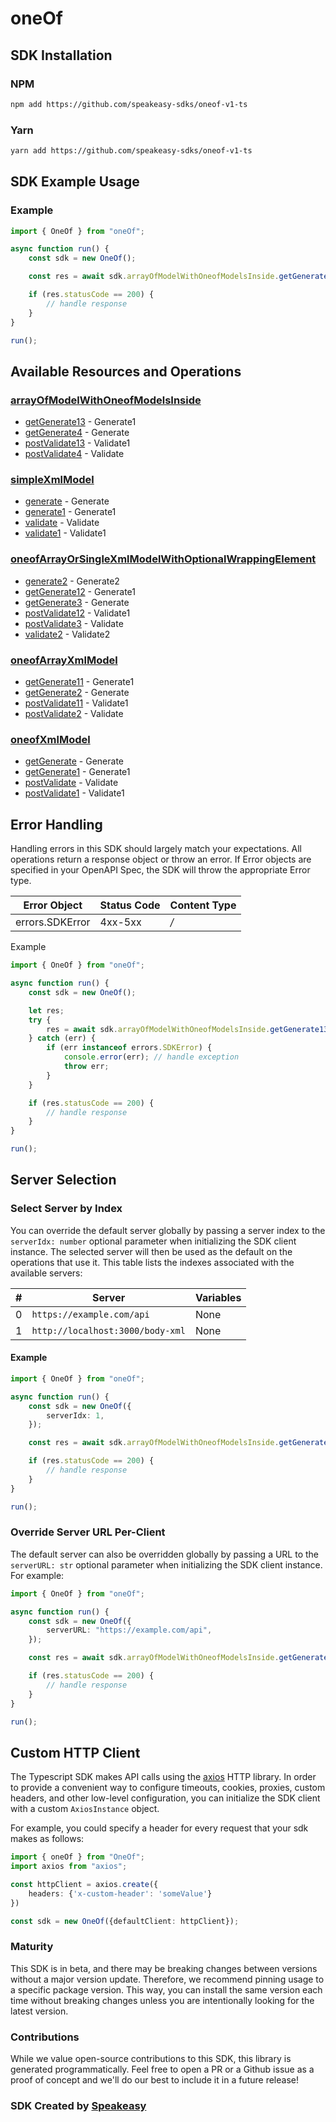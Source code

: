 # oneOf

<!-- Start SDK Installation [installation] -->
## SDK Installation

### NPM

```bash
npm add https://github.com/speakeasy-sdks/oneof-v1-ts
```

### Yarn

```bash
yarn add https://github.com/speakeasy-sdks/oneof-v1-ts
```
<!-- End SDK Installation [installation] -->

<!-- Start SDK Example Usage [usage] -->
## SDK Example Usage

### Example

```typescript
import { OneOf } from "oneOf";

async function run() {
    const sdk = new OneOf();

    const res = await sdk.arrayOfModelWithOneofModelsInside.getGenerate13();

    if (res.statusCode == 200) {
        // handle response
    }
}

run();

```
<!-- End SDK Example Usage [usage] -->

<!-- Start Available Resources and Operations [operations] -->
## Available Resources and Operations

### [arrayOfModelWithOneofModelsInside](docs/sdks/arrayofmodelwithoneofmodelsinside/README.md)

* [getGenerate13](docs/sdks/arrayofmodelwithoneofmodelsinside/README.md#getgenerate13) - Generate1
* [getGenerate4](docs/sdks/arrayofmodelwithoneofmodelsinside/README.md#getgenerate4) - Generate
* [postValidate13](docs/sdks/arrayofmodelwithoneofmodelsinside/README.md#postvalidate13) - Validate1
* [postValidate4](docs/sdks/arrayofmodelwithoneofmodelsinside/README.md#postvalidate4) - Validate

### [simpleXmlModel](docs/sdks/simplexmlmodel/README.md)

* [generate](docs/sdks/simplexmlmodel/README.md#generate) - Generate
* [generate1](docs/sdks/simplexmlmodel/README.md#generate1) - Generate1
* [validate](docs/sdks/simplexmlmodel/README.md#validate) - Validate
* [validate1](docs/sdks/simplexmlmodel/README.md#validate1) - Validate1

### [oneofArrayOrSingleXmlModelWithOptionalWrappingElement](docs/sdks/oneofarrayorsinglexmlmodelwithoptionalwrappingelement/README.md)

* [generate2](docs/sdks/oneofarrayorsinglexmlmodelwithoptionalwrappingelement/README.md#generate2) - Generate2
* [getGenerate12](docs/sdks/oneofarrayorsinglexmlmodelwithoptionalwrappingelement/README.md#getgenerate12) - Generate1
* [getGenerate3](docs/sdks/oneofarrayorsinglexmlmodelwithoptionalwrappingelement/README.md#getgenerate3) - Generate
* [postValidate12](docs/sdks/oneofarrayorsinglexmlmodelwithoptionalwrappingelement/README.md#postvalidate12) - Validate1
* [postValidate3](docs/sdks/oneofarrayorsinglexmlmodelwithoptionalwrappingelement/README.md#postvalidate3) - Validate
* [validate2](docs/sdks/oneofarrayorsinglexmlmodelwithoptionalwrappingelement/README.md#validate2) - Validate2

### [oneofArrayXmlModel](docs/sdks/oneofarrayxmlmodel/README.md)

* [getGenerate11](docs/sdks/oneofarrayxmlmodel/README.md#getgenerate11) - Generate1
* [getGenerate2](docs/sdks/oneofarrayxmlmodel/README.md#getgenerate2) - Generate
* [postValidate11](docs/sdks/oneofarrayxmlmodel/README.md#postvalidate11) - Validate1
* [postValidate2](docs/sdks/oneofarrayxmlmodel/README.md#postvalidate2) - Validate

### [oneofXmlModel](docs/sdks/oneofxmlmodel/README.md)

* [getGenerate](docs/sdks/oneofxmlmodel/README.md#getgenerate) - Generate
* [getGenerate1](docs/sdks/oneofxmlmodel/README.md#getgenerate1) - Generate1
* [postValidate](docs/sdks/oneofxmlmodel/README.md#postvalidate) - Validate
* [postValidate1](docs/sdks/oneofxmlmodel/README.md#postvalidate1) - Validate1
<!-- End Available Resources and Operations [operations] -->







<!-- Start Error Handling [errors] -->
## Error Handling

Handling errors in this SDK should largely match your expectations.  All operations return a response object or throw an error.  If Error objects are specified in your OpenAPI Spec, the SDK will throw the appropriate Error type.

| Error Object    | Status Code     | Content Type    |
| --------------- | --------------- | --------------- |
| errors.SDKError | 4xx-5xx         | */*             |

Example

```typescript
import { OneOf } from "oneOf";

async function run() {
    const sdk = new OneOf();

    let res;
    try {
        res = await sdk.arrayOfModelWithOneofModelsInside.getGenerate13();
    } catch (err) {
        if (err instanceof errors.SDKError) {
            console.error(err); // handle exception
            throw err;
        }
    }

    if (res.statusCode == 200) {
        // handle response
    }
}

run();

```
<!-- End Error Handling [errors] -->



<!-- Start Server Selection [server] -->
## Server Selection

### Select Server by Index

You can override the default server globally by passing a server index to the `serverIdx: number` optional parameter when initializing the SDK client instance. The selected server will then be used as the default on the operations that use it. This table lists the indexes associated with the available servers:

| # | Server | Variables |
| - | ------ | --------- |
| 0 | `https://example.com/api` | None |
| 1 | `http://localhost:3000/body-xml` | None |

#### Example

```typescript
import { OneOf } from "oneOf";

async function run() {
    const sdk = new OneOf({
        serverIdx: 1,
    });

    const res = await sdk.arrayOfModelWithOneofModelsInside.getGenerate13();

    if (res.statusCode == 200) {
        // handle response
    }
}

run();

```


### Override Server URL Per-Client

The default server can also be overridden globally by passing a URL to the `serverURL: str` optional parameter when initializing the SDK client instance. For example:
```typescript
import { OneOf } from "oneOf";

async function run() {
    const sdk = new OneOf({
        serverURL: "https://example.com/api",
    });

    const res = await sdk.arrayOfModelWithOneofModelsInside.getGenerate13();

    if (res.statusCode == 200) {
        // handle response
    }
}

run();

```
<!-- End Server Selection [server] -->



<!-- Start Custom HTTP Client [http-client] -->
## Custom HTTP Client

The Typescript SDK makes API calls using the [axios](https://axios-http.com/docs/intro) HTTP library.  In order to provide a convenient way to configure timeouts, cookies, proxies, custom headers, and other low-level configuration, you can initialize the SDK client with a custom `AxiosInstance` object.

For example, you could specify a header for every request that your sdk makes as follows:

```typescript
import { oneOf } from "OneOf";
import axios from "axios";

const httpClient = axios.create({
    headers: {'x-custom-header': 'someValue'}
})

const sdk = new OneOf({defaultClient: httpClient});
```
<!-- End Custom HTTP Client [http-client] -->

<!-- Placeholder for Future Speakeasy SDK Sections -->



### Maturity

This SDK is in beta, and there may be breaking changes between versions without a major version update. Therefore, we recommend pinning usage
to a specific package version. This way, you can install the same version each time without breaking changes unless you are intentionally
looking for the latest version.

### Contributions

While we value open-source contributions to this SDK, this library is generated programmatically.
Feel free to open a PR or a Github issue as a proof of concept and we'll do our best to include it in a future release!

### SDK Created by [Speakeasy](https://docs.speakeasyapi.dev/docs/using-speakeasy/client-sdks)
